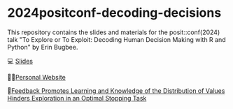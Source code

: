 # 2024positconf-decoding-decisions

This repository contains the slides and materials for the posit::conf(2024) talk "To Explore or To Exploit: Decoding Human Decision Making with R and Python" by Erin Bugbee.


💻 [Slides](https://erinbugbee.quarto.pub/2024positconf-decoding-decisions/)

👩‍💻[Personal Website](https://www.erinbugbee.com)

📄[Feedback Promotes Learning and Knowledge of the Distribution of Values Hinders Exploration in an Optimal Stopping Task](https://escholarship.org/uc/item/57b644z2)


